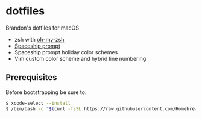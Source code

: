 # dotfiles
Brandon's dotfiles for macOS

- zsh with [oh-my-zsh](https://github.com/robbyrussell/oh-my-zsh)
- [Spaceship prompt](https://github.com/denysdovhan/spaceship-prompt)
- Spaceship prompt holiday color schemes
- Vim custom color scheme and hybrid line numbering

## Prerequisites
Before bootstrapping be sure to:
```sh
$ xcode-select --install
$ /bin/bash -c "$(curl -fsSL https://raw.githubusercontent.com/Homebrew/install/HEAD/install.sh)"
```